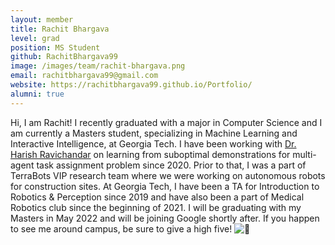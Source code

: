 ```yaml
---
layout: member
title: Rachit Bhargava
level: grad
position: MS Student
github: RachitBhargava99
image: /images/team/rachit-bhargava.png
email: rachitbhargava99@gmail.com
website: https://rachitbhargava99.github.io/Portfolio/
alumni: true
---
```


Hi, I am Rachit! I recently graduated with a major in Computer Science and I am currently a Masters student, specializing in Machine Learning and Interactive Intelligence, at Georgia Tech. I have been working with [Dr. Harish Ravichandar](https://harishravichandar.com/) on learning from suboptimal demonstrations for multi-agent task assignment problem since 2020. Prior to that, I was a part of TerraBots VIP research team where we were working on autonomous robots for construction sites. At Georgia Tech, I have been a TA for Introduction to Robotics & Perception since 2019 and have also been a part of Medical Robotics club since the beginning of 2021. I will be graduating with my Masters in May 2022 and will be joining Google shortly after. If you happen to see me around campus, be sure to give a high five! ![:slightly_smiling_face:](https://a.slack-edge.com/production-standard-emoji-assets/13.0/google-medium/1f642.png)
